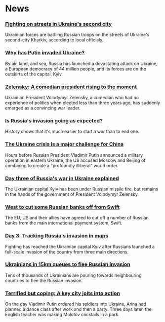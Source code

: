 # News
### [Fighting on streets in Ukraine's second city](https://www.bbc.com/news/world-europe-60543087)
Ukrainian forces are battling Russian troops on the streets of Ukraine's second-city Kharkiv, according to local officials.
### [Why has Putin invaded Ukraine?](https://www.bbc.com/news/world-europe-56720589)
By air, land, and sea, Russia has launched a devastating attack on Ukraine, a European democracy of 44 million people, and its forces are on the outskirts of the capital, Kyiv. 
### [Zelensky: A comedian president rising to the moment](https://www.bbc.com/news/world-europe-59667938)
Ukrainian President Volodymyr Zelensky, a comedian who had no experience of politics when elected less than three years ago, has suddenly emerged as a convincing war leader.
### [Is Russia's invasion going as expected?](https://www.bbc.com/news/world-europe-60539113)
History shows that it's much easier to start a war than to end one. 
### [The Ukraine crisis is a major challenge for China](https://www.bbc.com/news/world-asia-china-60492134)
Hours before Russian President Vladimir Putin announced a military operation in eastern Ukraine, the US accused Moscow and Beijing of combining to create a "profoundly illiberal" world order. 
### [Day three of Russia's war in Ukraine explained](https://www.bbc.com/news/world-europe-60541882)
The Ukrainian capital Kyiv has been under Russian missile fire, but remains in the hands of the government of President Volodymyr Zelensky. 
### [West to cut some Russian banks off from Swift](https://www.bbc.com/news/world-60542433)
The EU, US and their allies have agreed to cut off a number of Russian banks from the main international payment system, Swift.
### [Day 3: Tracking Russia's invasion in maps](https://www.bbc.com/news/world-europe-60506682)
Fighting has reached the Ukrainian capital Kyiv after Russians launched a full-scale invasion of the country from three main directions.
### [Ukrainians in 15km queues to flee Russian invasion](https://www.bbc.com/news/world-europe-60539104)
Tens of thousands of Ukrainians are pouring towards neighbouring countries to flee the Russian invasion.
### [Terrified but coping: A key city jolts into action](https://www.bbc.com/news/world-europe-60542523)
On the day Vladimir Putin ordered his soldiers into Ukraine, Arina had planned a dance class after work and then a party. Three days later, the English teacher was making Molotov cocktails in a park.
